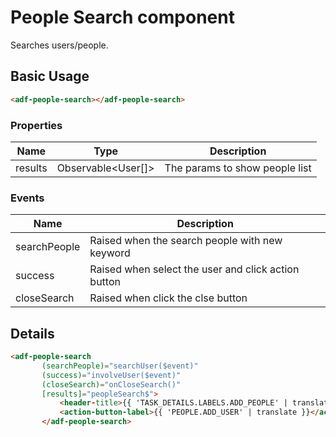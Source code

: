 # People Search component

Searches users/people.

## Basic Usage

```html
<adf-people-search></adf-people-search>
```

### Properties

| Name | Type | Description |
| ---- | ---- | ----------- |
| results | Observable&lt;User\[]> | The params to show people list |

### Events

| Name | Description |
| ---- | ----------- |
| searchPeople | Raised when the search people with new keyword |
| success | Raised when select the user and click action button |
| closeSearch | Raised when click the clse button |

## Details

```html
<adf-people-search
       (searchPeople)="searchUser($event)"
       (success)="involveUser($event)"
       (closeSearch)="onCloseSearch()"
       [results]="peopleSearch$">
           <header-title>{{ 'TASK_DETAILS.LABELS.ADD_PEOPLE' | translate }}</header-title>
           <action-button-label>{{ 'PEOPLE.ADD_USER' | translate }}</action-button-label>
       </adf-people-search>
```
